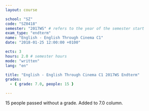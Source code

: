 ```yaml
---
layout: course

school: "SZ"
code: "SZ0418"
semester: "2017WS" # refers to the year of the semester start
exam_type: "endterm"
name: "English - English Through Cinema C1"
date: "2018-01-25 12:00:00 +0100"

ects: 3
hours: 2.0 # semester hours
mode: "written"
lang: "en"

title: "English - English Through Cinema C1 2017WS Endterm"
grades:
  - { grade: 7.0, people: 15 }

---
```


15 people passed without a grade. Added to 7.0 column. 
